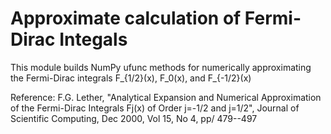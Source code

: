 Approximate calculation of Fermi-Dirac Integals
===============================================

This module builds NumPy ufunc methods for numerically approximating the
Fermi-Dirac integrals F_{1/2}(x), F_0(x), and F_{-1/2}(x)

Reference: F.G. Lether, "Analytical Expansion and Numerical Approximation
of the Fermi-Dirac Integrals Fj(x) of Order j=-1/2 and j=1/2", Journal of
Scientific Computing, Dec 2000, Vol 15, No 4, pp/ 479--497
